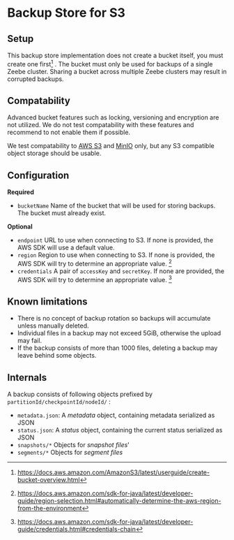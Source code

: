 # Backup Store for S3

## Setup

This backup store implementation does not create a bucket itself, you must create one first[^bucket]
. The
bucket must only be used for backups of a single Zeebe cluster. Sharing a bucket across multiple
Zeebe clusters may result in corrupted backups.

[^bucket]: https://docs.aws.amazon.com/AmazonS3/latest/userguide/create-bucket-overview.html

## Compatability

Advanced bucket features such as locking, versioning and encryption are not utilized.
We do not test compatability with these features and recommend to not enable them if possible.

We test compatability to [AWS S3] and [MinIO] only, but any S3 compatible object storage should be
usable.

[AWS S3]: https://docs.aws.amazon.com/s3/index.html
[MinIO]: https://min.io/product/s3-compatibility

## Configuration

**Required**

- `bucketName` Name of the bucket that will be used for storing backups. The bucket must already
  exist.

**Optional**

- `endpoint` URL to use when connecting to S3. If none is provided, the AWS SDK will use a default
  value.
- `region` Region to use when connecting to S3. If none is provided, the AWS SDK will try to
  determine an appropriate value. [^region]
- `credentials` A pair of `accessKey` and `secretKey`. If none are provided, the AWS SDK will try to
  determine an appropriate value. [^credentials]

[^region]: https://docs.aws.amazon.com/sdk-for-java/latest/developer-guide/region-selection.html#automatically-determine-the-aws-region-from-the-environment
[^credentials]: https://docs.aws.amazon.com/sdk-for-java/latest/developer-guide/credentials.html#credentials-chain

## Known limitations

* There is no concept of backup rotation so backups will accumulate unless manually deleted.
* Individual files in a backup may not exceed 5GiB, otherwise the upload may fail.
* If the backup consists of more than 1000 files, deleting a backup may leave behind some objects.

## Internals

A backup consists of following objects prefixed by `partitionId/checkpointId/nodeId/` :

* `metadata.json`: A _metadata_ object, containing metadata serialized as JSON
* `status.json`: A _status_ object, containing the current status serialized as JSON
* `snapshots/*` Objects for _snapshot files_'
* `segments/*` Objects for _segment files_

